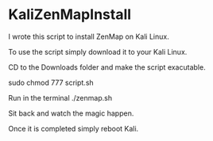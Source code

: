 # KaliZenMapInstall

I wrote this script to install ZenMap on Kali Linux. 

To use the script simply download it to your Kali Linux.

CD to the Downloads folder and make the script exacutable. 

sudo chmod 777 script.sh

Run in the terminal ./zenmap.sh

Sit back and watch the magic happen.

Once it is completed simply reboot Kali.

